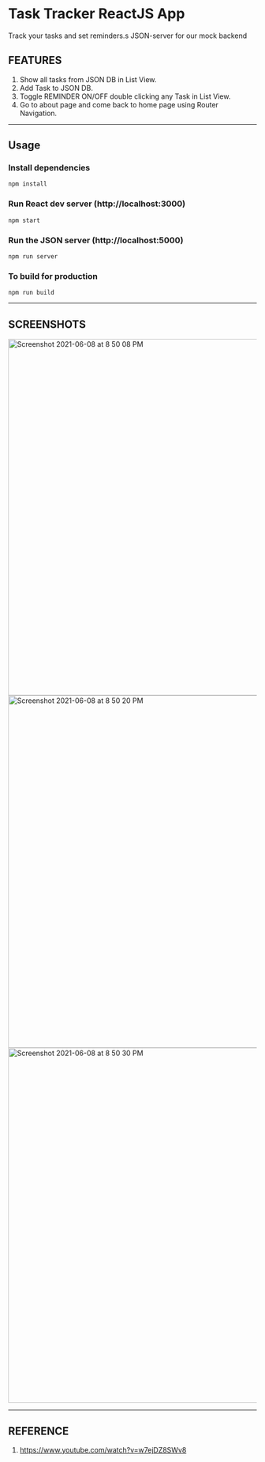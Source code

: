 # Task Tracker ReactJS App

Track your tasks and set reminders.s JSON-server for our mock backend

## FEATURES

1. Show all tasks from JSON DB in List View.
2. Add Task to JSON DB.
3. Toggle REMINDER ON/OFF double clicking any Task in List View.
4. Go to about page and come back to home page using Router Navigation.

---

## Usage

### Install dependencies

    npm install

### Run React dev server (http://localhost:3000)

    npm start

### Run the JSON server (http://localhost:5000)

    npm run server

### To build for production

    npm run build

---

## SCREENSHOTS

<img width="722" alt="Screenshot 2021-06-08 at 8 50 08 PM" src="https://user-images.githubusercontent.com/15984084/121212814-51099280-c89b-11eb-804f-4f7d63921d25.png">

<img width="714" alt="Screenshot 2021-06-08 at 8 50 20 PM" src="https://user-images.githubusercontent.com/15984084/121212825-536bec80-c89b-11eb-9721-35b4964ae8af.png">

<img width="719" alt="Screenshot 2021-06-08 at 8 50 30 PM" src="https://user-images.githubusercontent.com/15984084/121212832-549d1980-c89b-11eb-9587-34b4dc357708.png">

---

## REFERENCE

1. <https://www.youtube.com/watch?v=w7ejDZ8SWv8>
